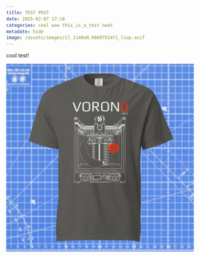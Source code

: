 ```yaml
---
title: TEST POST
date: 2025-02-07 17:18
categories: cool wow this_is_a_test neat
metadate: hide
image: /assets/images/il_1140xN.6669751471_liop.avif
---
```

cool test!

![](/assets/images/il_1140xN.6621668614_ithp.jpg)